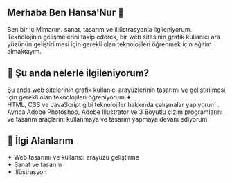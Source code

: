 ## Merhaba Ben Hansa'Nur 🌠 
Ben bir İç Mimarım. sanat, tasarım ve illüstrasyonla ilgileniyorum. Teknolojinin gelişmelerini takip ederek, bir web sitesinin grafik kullanıcı ara yüzünün geliştirilmesi için gerekli olan teknolojileri öğrenmek için eğitim almaktayım. <br>
## 🔭 Şu anda nelerle ilgileniyorum? <br>
Şu anda web sitelerinin grafik kullanıcı arayüzlerinin tasarımı ve geliştirilmesi için gerekli olan teknolojileri öğreniyorum.✦ <br>
HTML, CSS ve JavaScript gibi teknolojiler hakkında çalışmalar yapıyorum . Ayrıca Adobe Photoshop, Adobe Illustrator ve 3 Boyutlu çizim programlarını ve tasarım araçlarını kullanmaya ve tasarım yapmaya devam ediyorum.<br>
## 🚀 İlgi Alanlarım
✦ Web tasarımı ve kullanıcı arayüzü geliştirme<br>
✦ Sanat ve tasarım<br>
✦ İllüstrasyon




















<!--
**HansaNur/HansaNur** is a ✨ _special_ ✨ repository because its `README.md` (this file) appears on your GitHub profile.
Ayrıca, online çalışma sistemlerine karşı büyük bir ilgi duyuyorum.
Here are some ideas to get you started:

- 🔭 I’m currently working on ...
- 🌱 I’m currently learning ...
- 👯 I’m looking to collaborate on ...
- 🤔 I’m looking for help with ...
- 💬 Ask me about ...
- 📫 How to reach me: ...
- 😄 Pronouns: ...
- ⚡ Fun fact: ...
-->

